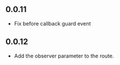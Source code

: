 ## 0.0.11

* Fix before callback guard event

## 0.0.12

* Add the observer parameter to the route.
